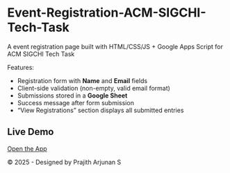 # Event-Registration-ACM-SIGCHI-Tech-Task
A event registration page built with HTML/CSS/JS + Google Apps Script for ACM SIGCHI Tech Task

Features:
- Registration form with **Name** and **Email** fields
- Client-side validation (non-empty, valid email format)
- Submissions stored in a **Google Sheet**
- Success message after form submission
- “View Registrations” section displays all submitted entries

## Live Demo
[Open the App](https://script.google.com/macros/s/AKfycby-YLoMp4_stIyX1xxSuJd-76tPQnPdGcmhDimI2_p_X9Mv5KTfVlfKHRea7sX3oeNgUA/exec)  

© 2025 - Designed by Prajith Arjunan S
